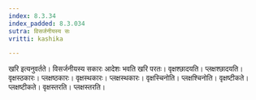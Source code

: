 ```yaml
---
index: 8.3.34
index_padded: 8.3.034
sutra: विसर्जनीयस्य सः
vritti: kashika

---
```

खरि इत्यनुवर्तते। विसर्जनीयस्य सकारः आदेशः भवति खरि परतः। वृक्षश्छादयति। प्लक्षश्छादयति। वृक्षस्ठकारः। प्लक्षष्ठकारः। वृक्षस्थकारः। प्लक्षस्थकारः। वृक्षस्चिनोति। प्लक्षश्चिनोति। वृक्षष्टीकते। प्लक्षष्टीकते। वृक्षस्तरति। प्लक्षस्तरति।